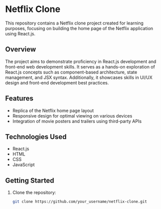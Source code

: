 # Netflix Clone

This repository contains a Netflix clone project created for learning purposes, focusing on building the home page of the Netflix application using React.js.

## Overview

The project aims to demonstrate proficiency in React.js development and front-end web development skills. It serves as a hands-on exploration of React.js concepts such as component-based architecture, state management, and JSX syntax. Additionally, it showcases skills in UI/UX design and front-end development best practices.

## Features

- Replica of the Netflix home page layout
- Responsive design for optimal viewing on various devices
- Integration of movie posters and trailers using third-party APIs

## Technologies Used

- React.js
- HTML
- CSS
- JavaScript

## Getting Started

1. Clone the repository:

   ```bash
   git clone https://github.com/your_username/netflix-clone.git
